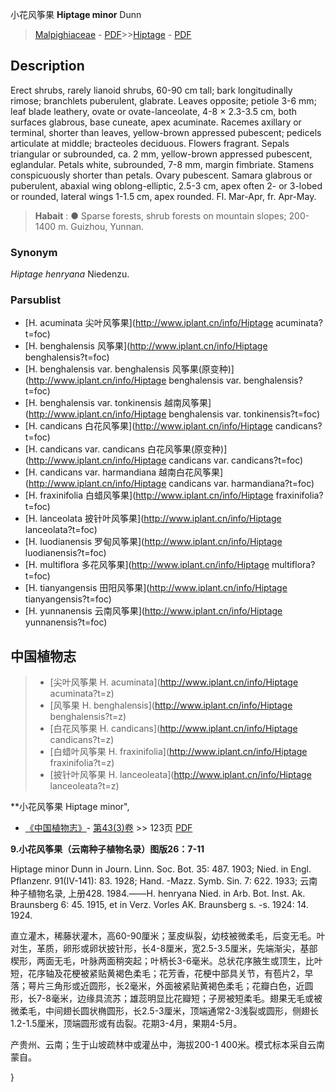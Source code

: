 小花风筝果 **Hiptage minor** Dunn

> [Malpighiaceae](http://www.iplant.cn/info/Malpighiaceae?t=foc) - [PDF](http://www.iplant.cn/foc/pdf/Malpighiaceae.pdf)>>[Hiptage](http://www.iplant.cn/info/Hiptage?t=foc) - [PDF](http://www.iplant.cn/foc/pdf/Hiptage.pdf)

## Description

Erect shrubs, rarely lianoid shrubs, 60-90 cm tall; bark longitudinally rimose; branchlets puberulent, glabrate. Leaves opposite; petiole 3-6 mm; leaf blade leathery, ovate or ovate-lanceolate, 4-8 × 2.3-3.5 cm, both surfaces glabrous, base cuneate, apex acuminate. Racemes axillary or terminal, shorter than leaves, yellow-brown appressed pubescent; pedicels articulate at middle; bracteoles deciduous. Flowers fragrant. Sepals triangular or subrounded, ca. 2 mm, yellow-brown appressed pubescent, eglandular. Petals white, subrounded, 7-8 mm, margin fimbriate. Stamens conspicuously shorter than petals. Ovary pubescent. Samara glabrous or puberulent, abaxial wing oblong-elliptic, 2.5-3 cm, apex often 2- or 3-lobed or rounded, lateral wings 1-1.5 cm, apex rounded. Fl. Mar-Apr, fr. Apr-May.

> **Habait** : 
>● Sparse forests, shrub forests on mountain slopes; 200-1400 m. Guizhou, Yunnan.

### Synonym
*Hiptage henryana* Niedenzu.

### Parsublist

* [H.  acuminata  尖叶风筝果](http://www.iplant.cn/info/Hiptage acuminata?t=foc)
* [H.  benghalensis  风筝果](http://www.iplant.cn/info/Hiptage benghalensis?t=foc)
* [H.  benghalensis var. benghalensis  风筝果(原变种)](http://www.iplant.cn/info/Hiptage benghalensis var. benghalensis?t=foc)
* [H.  benghalensis var. tonkinensis  越南风筝果](http://www.iplant.cn/info/Hiptage benghalensis var. tonkinensis?t=foc)
* [H.  candicans  白花风筝果](http://www.iplant.cn/info/Hiptage candicans?t=foc)
* [H.  candicans var. candicans  白花风筝果(原变种)](http://www.iplant.cn/info/Hiptage candicans var. candicans?t=foc)
* [H.  candicans var. harmandiana  越南白花风筝果](http://www.iplant.cn/info/Hiptage candicans var. harmandiana?t=foc)
* [H.  fraxinifolia  白蜡风筝果](http://www.iplant.cn/info/Hiptage fraxinifolia?t=foc)
* [H.  lanceolata  披针叶风筝果](http://www.iplant.cn/info/Hiptage lanceolata?t=foc)
* [H.  luodianensis  罗甸风筝果](http://www.iplant.cn/info/Hiptage luodianensis?t=foc)
* [H.  multiflora  多花风筝果](http://www.iplant.cn/info/Hiptage multiflora?t=foc)
* [H.  tianyangensis  田阳风筝果](http://www.iplant.cn/info/Hiptage tianyangensis?t=foc)
* [H.  yunnanensis  云南风筝果](http://www.iplant.cn/info/Hiptage yunnanensis?t=foc)

## 中国植物志

> * [尖叶风筝果  H.  acuminata](http://www.iplant.cn/info/Hiptage acuminata?t=z)
> * [风筝果  H.  benghalensis](http://www.iplant.cn/info/Hiptage benghalensis?t=z)
> * [白花风筝果  H.  candicans](http://www.iplant.cn/info/Hiptage candicans?t=z)
> * [白蜡叶风筝果  H.  fraxinifolia](http://www.iplant.cn/info/Hiptage fraxinifolia?t=z)
> * [披针叶风筝果  H.  lanceoleata](http://www.iplant.cn/info/Hiptage lanceoleata?t=z)

**小花风筝果 Hiptage minor",

* [《中国植物志》](http://www.iplant.cn/frps)- [第43(3)卷](http://www.iplant.cn/frps/vol/43(3)) >> 123页 [PDF](http://www.iplant.cn/frps/pdf/43(3)/123.PDF)

**9.小花风筝果（云南种子植物名录）图版26：7-11**

Hiptage minor Dunn in Journ. Linn. Soc. Bot. 35: 487. 1903; Nied. in Engl. Pflanzenr. 91(IV-141): 83. 1928; Hand. -Mazz. Symb. Sin. 7: 622. 1933; 云南种子植物名录, 上册428. 1984.——H. henryana Nied. in Arb. Bot. Inst. Ak. Braunsberg 6: 45. 1915, et in Verz. Vorles AK. Braunsberg s. -s. 1924: 14. 1924.

直立灌木，稀藤状灌木，高60-90厘米；茎皮纵裂，幼枝被微柔毛，后变无毛。叶对生，革质，卵形或卵状披针形，长4-8厘米，宽2.5-3.5厘米，先端渐尖，基部楔形，两面无毛，叶脉两面稍突起；叶柄长3-6毫米。总状花序腋生或顶生，比叶短，花序轴及花梗被紧贴黄褐色柔毛；花芳香，花梗中部具关节，有苞片2，早落；萼片三角形或近圆形，长2毫米，外面被紧贴黄褐色柔毛；花瓣白色，近圆形，长7-8毫米，边缘具流苏；雄蕊明显比花瓣短；子房被短柔毛。翅果无毛或被微柔毛，中间翅长圆状椭圆形，长2.5-3厘米，顶端通常2-3浅裂或圆形，侧翅长1.2-1.5厘米，顶端圆形或有齿裂。花期3-4月，果期4-5月。

产贵州、云南；生于山坡疏林中或灌丛中，海拔200-1 400米。模式标本采自云南蒙自。

}
